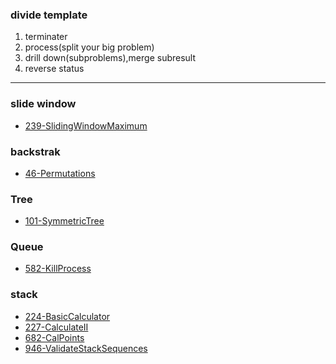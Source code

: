 ### divide template
1. terminater
2. process(split your big problem)
3. drill down(subproblems),merge subresult
4. reverse status

--- 
### slide window
- [239-SlidingWindowMaximum](src/main/java/org/leetcode/windows/SlidingWindowMaximum_239.java)
### backstrak
- [46-Permutations](src/main/java/org/leetcode/recursion/Permutations_46.java)
### Tree
- [101-SymmetricTree](src/main/java/org/leetcode/tree/SymmetricTree_101.java)
### Queue
- [582-KillProcess](src/main/java/org/leetcode/graph/KillProcess_582.java)
### stack
- [224-BasicCalculator](src/main/java/org/leetcode/stackqueue/BasicCalculator_224.java)
- [227-CalculateII](src/main/java/org/leetcode/stackqueue/CalculateII_227.java)
- [682-CalPoints](src/main/java/org/leetcode/stackqueue/CalPoints_682.java)
- [946-ValidateStackSequences](src/main/java/org/leetcode/stackqueue/ValidateStackSequences_946.java)